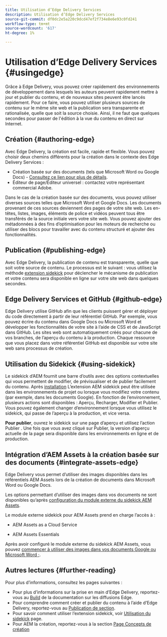 ```yaml
---
title: Utilisation d’Edge Delivery Services
description: Utilisation d’Edge Delivery Services
source-git-commit: df0dc2e5a220c9dcd47ef2f734e8e6e93c0fd241
workflow-type: tm+mt
source-wordcount: '617'
ht-degree: 1%

---
```



# Utilisation d’Edge Delivery Services {#usingedge}

Grâce à Edge Delivery, vous pouvez créer rapidement des environnements de développement dans lesquels les auteurs peuvent rapidement mettre à jour et publier du contenu, et de nouveaux sites peuvent être lancés rapidement. Pour ce faire, vous pouvez utiliser plusieurs sources de contenu sur le même site web et la publication sera transparente et rationalisée, quelle que soit la source choisie. Ainsi, il ne faut que quelques secondes pour passer de l&#39;édition à la vue du contenu en direct sur Internet.

## Création {#authoring-edge}

Avec Edge Delivery, la création est facile, rapide et flexible. Vous pouvez choisir deux chemins différents pour la création dans le contexte des Edge Delivery Services :

* Création basée sur des documents (tels que Microsoft Word ou Google Docs) - [Consultez ce lien pour plus de détails](https://www.hlx.live/docs/authoring).
* Éditeur de page/Éditeur universel : contactez votre représentant commercial Adobe.

Dans le cas de la création basée sur des documents, vous pouvez utiliser diverses sources telles que Microsoft Word et Google Docs. Les documents provenant de ces sources deviennent des pages de votre site web. Les en-têtes, listes, images, éléments de police et vidéos peuvent tous être transférés de la source initiale vers votre site web. Vous pouvez ajouter des métadonnées à des fins d’optimisation pour les moteurs de recherche ou utiliser des blocs pour travailler avec du contenu structuré et ajouter des fonctionnalités.

## Publication {#publishing-edge}

Avec Edge Delivery, la publication de contenu est transparente, quelle que soit votre source de contenu. Le processus est le suivant : vous utilisez la méthode [extension sidekick](#using-sidekick) pour déclencher le mécanisme de publication et votre contenu sera disponible en ligne sur votre site web dans quelques secondes.

## Edge Delivery Services et GitHub {#github-edge}

Edge Delivery utilise GitHub afin que les clients puissent gérer et déployer du code directement à partir de leur référentiel GitHub. Par exemple, vous pouvez écrire du contenu dans Google Docs ou Microsoft Word et développer les fonctionnalités de votre site à l’aide de CSS et de JavaScript dans GitHub. Les sites web sont automatiquement créés pour chacune de vos branches, de l’aperçu du contenu à la production. Chaque ressource que vous placez dans votre référentiel GitHub est disponible sur votre site web sans processus de création.

## Utilisation du Sidekick {#using-sidekick}

Le sidekick d’AEM fournit une barre d’outils avec des options contextuelles qui vous permettent de modifier, de prévisualiser et de publier facilement du contenu. Après [installation](https://www.hlx.live/docs/sidekick-extension) L’extension AEM sidekick peut être utilisée dans les environnements de projet ou lorsque vous modifiez votre contenu (par exemple, dans les documents Google). En fonction de l’environnement, plusieurs actions sont disponibles : Aperçu, Recharger, Modifier et Publier. Vous pouvez également changer d’environnement lorsque vous utilisez le sidekick, qui passe de l’aperçu à la production, et vice versa.

**Pour publier**, ouvrez le sidekick sur une page d’aperçu et utilisez l’action Publier . Une fois que vous avez cliqué sur Publier, la version d’aperçu actuelle de la page sera disponible dans les environnements en ligne et de production.

## Intégration d’AEM Assets à la création basée sur des documents {#integrate-assets-edge}

Edge Delivery vous permet d’utiliser des images disponibles dans les référentiels AEM Assets lors de la création de documents dans Microsoft Word ou Google Docs.

Les options permettant d’utiliser des images dans vos documents ne sont disponibles qu’après [configuration du module externe du sidekick AEM Assets](https://www.hlx.live/developer/configuring-aem-assets-sidekick-plugin).

Le module externe sidekick pour AEM Assets prend en charge l’accès à :

* AEM Assets as a Cloud Service

* AEM Assets Essentials

Après avoir configuré le module externe du sidekick AEM Assets, vous pouvez [commencer à utiliser des images dans vos documents Google ou Microsoft Word ;](https://www.hlx.live/docs/aem-assets-sidekick-plugin).

## Autres lectures {#further-reading}

Pour plus d’informations, consultez les pages suivantes :

* Pour plus d’informations sur la prise en main d’Edge Delivery, reportez-vous au [Build](https://www.hlx.live/docs/#build) de la documentation sur les diffusions Edge.
* Pour comprendre comment créer et publier du contenu à l’aide d’Edge Delivery, reportez-vous au [Publication de section](https://www.hlx.live/docs/authoring).
* Pour savoir comment utiliser l’extension sidekick, voir [Utilisation du sidekick](https://www.hlx.live/docs/sidekick) page.
* Pour AEM la création, reportez-vous à la section [Page Concepts de création](https://experienceleague.adobe.com/docs/experience-manager-cloud-service/content/sites/authoring/getting-started/concepts.html)
